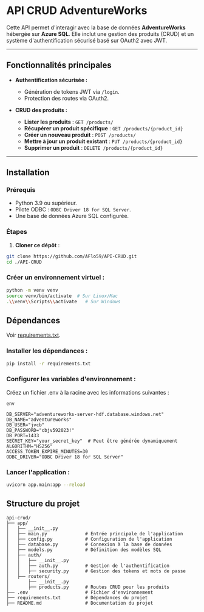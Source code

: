 # **API CRUD AdventureWorks**

Cette API permet d'interagir avec la base de données **AdventureWorks** hébergée sur **Azure SQL**. Elle inclut une gestion des produits (CRUD) et un système d'authentification sécurisé basé sur OAuth2 avec JWT.

---

## **Fonctionnalités principales**

- **Authentification sécurisée :**
  - Génération de tokens JWT via `/login`.
  - Protection des routes via OAuth2.

- **CRUD des produits :**
  - **Lister les produits** : `GET /products/`
  - **Récupérer un produit spécifique** : `GET /products/{product_id}`
  - **Créer un nouveau produit** : `POST /products/`
  - **Mettre à jour un produit existant** : `PUT /products/{product_id}`
  - **Supprimer un produit** : `DELETE /products/{product_id}`

---

## **Installation**

### **Prérequis**
- Python 3.9 ou supérieur.
- Pilote ODBC : `ODBC Driver 18 for SQL Server`.
- Une base de données Azure SQL configurée.

### **Étapes**

1. **Cloner ce dépôt** :

```bash
git clone https://github.com/AFlo59/API-CRUD.git
cd ./API-CRUD
```

### Créer un environnement virtuel :

```bash
python -m venv venv
source venv/bin/activate  # Sur Linux/Mac
.\\venv\\Scripts\\activate   # Sur Windows
```
## Dépendances
Voir [requirements.txt](requirements.txt).

### Installer les dépendances :

```bash
pip install -r requirements.txt
```
### Configurer les variables d'environnement :
   Créez un fichier .env à la racine avec les informations suivantes :

```
env

DB_SERVER="adventureworks-server-hdf.database.windows.net"
DB_NAME="adventureworks"
DB_USER="jvcb"
DB_PASSWORD="cbjv592023!"
DB_PORT=1433
SECRET_KEY="your_secret_key"  # Peut être générée dynamiquement
ALGORITHM="HS256"
ACCESS_TOKEN_EXPIRE_MINUTES=30
ODBC_DRIVER="ODBC Driver 18 for SQL Server"
```
### Lancer l'application :

```bash
uvicorn app.main:app --reload
```

## Structure du projet

```
api-crud/
├── app/
│   ├── __init__.py
│   ├── main.py              # Entrée principale de l'application
│   ├── config.py            # Configuration de l'application
│   ├── database.py          # Connexion à la base de données
│   ├── models.py            # Définition des modèles SQL
│   ├── auth/
│   │   ├── __init__.py
│   │   ├── auth.py          # Gestion de l'authentification
│   │   ├── security.py      # Gestion des tokens et mots de passe
│   ├── routers/
│       ├── __init__.py
│       ├── products.py      # Routes CRUD pour les produits
├── .env                     # Fichier d'environnement
├── requirements.txt         # Dépendances du projet
├── README.md                # Documentation du projet
```